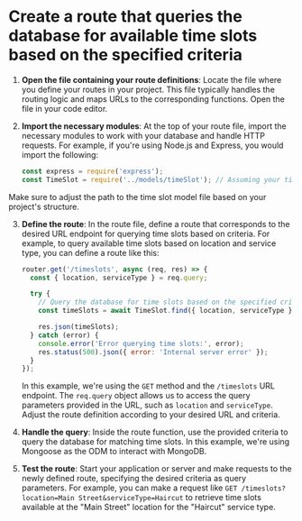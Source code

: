 

#  Create a route that queries the database for available time slots based on the specified criteria
1. **Open the file containing your route definitions**: Locate the file where you define your routes in your project. This file typically handles the routing logic and maps URLs to the corresponding functions. Open the file in your code editor.

2. **Import the necessary modules**: At the top of your route file, import the necessary modules to work with your database and handle HTTP requests. For example, if you're using Node.js and Express, you would import the following:
    
    ```javascript
    const express = require('express');
    const TimeSlot = require('../models/timeSlot'); // Assuming your time slot model is defined in a separate file
    ```

Make sure to adjust the path to the time slot model file based on your project's structure.

3. **Define the route**: In the route file, define a route that corresponds to the desired URL endpoint for querying time slots based on criteria. For example, to query available time slots based on location and service type, you can define a route like this:

    ```javascript
    router.get('/timeslots', async (req, res) => {
      const { location, serviceType } = req.query;
    
      try {
        // Query the database for time slots based on the specified criteria
        const timeSlots = await TimeSlot.find({ location, serviceType });
    
        res.json(timeSlots);
      } catch (error) {
        console.error('Error querying time slots:', error);
        res.status(500).json({ error: 'Internal server error' });
      }
    });
    ```
    
    In this example, we're using the `GET` method and the `/timeslots` URL endpoint. The `req.query` object allows us to access the query parameters provided in the URL, such as `location` and `serviceType`. Adjust the route definition according to your desired URL and criteria.

4. **Handle the query**: Inside the route function, use the provided criteria to query the database for matching time slots. In this example, we're using Mongoose as the ODM to interact with MongoDB.

5. **Test the route**: Start your application or server and make requests to the newly defined route, specifying the desired criteria as query parameters. For example, you can make a request like `GET /timeslots?location=Main Street&serviceType=Haircut` to retrieve time slots available at the "Main Street" location for the "Haircut" service type.

